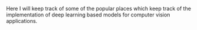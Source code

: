 Here I will keep track of some of the popular places which keep track of the implementation of 
deep learning based models for computer vision applications.
